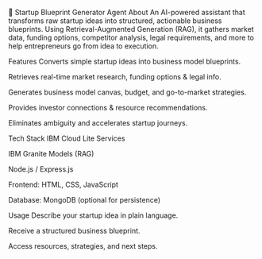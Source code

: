 🚀 Startup Blueprint Generator Agent
About
An AI-powered assistant that transforms raw startup ideas into structured, actionable business blueprints. Using Retrieval-Augmented Generation (RAG), it gathers market data, funding options, competitor analysis, legal requirements, and more to help entrepreneurs go from idea to execution.

Features
Converts simple startup ideas into business model blueprints.

Retrieves real-time market research, funding options & legal info.

Generates business model canvas, budget, and go-to-market strategies.

Provides investor connections & resource recommendations.

Eliminates ambiguity and accelerates startup journeys.

Tech Stack
IBM Cloud Lite Services

IBM Granite Models (RAG)

Node.js / Express.js

Frontend: HTML, CSS, JavaScript

Database: MongoDB (optional for persistence)

Usage
Describe your startup idea in plain language.

Receive a structured business blueprint.

Access resources, strategies, and next steps.
